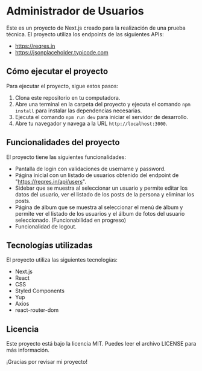 # Administrador de Usuarios

Este es un proyecto de Next.js creado para la realización de una prueba técnica. El proyecto utiliza los endpoints de las siguientes APIs:

- https://reqres.in
- https://jsonplaceholder.typicode.com

## Cómo ejecutar el proyecto

Para ejecutar el proyecto, sigue estos pasos:

1. Clona este repositorio en tu computadora.
2. Abre una terminal en la carpeta del proyecto y ejecuta el comando `npm install` para instalar las dependencias necesarias.
3. Ejecuta el comando `npm run dev` para iniciar el servidor de desarrollo.
4. Abre tu navegador y navega a la URL `http://localhost:3000`.

## Funcionalidades del proyecto

El proyecto tiene las siguientes funcionalidades:

- Pantalla de login con validaciones de username y password.
- Página inicial con un listado de usuarios obtenido del endpoint de "https://reqres.in/api/users".
- Sidebar que se muestra al seleccionar un usuario y permite editar los datos del usuario, ver el listado de los posts de la persona y eliminar los posts.
- Página de álbum que se muestra al seleccionar el menú de álbum y permite ver el listado de los usuarios y el álbum de fotos del usuario seleccionado. (Funcionabilidad en progreso)
- Funcionalidad de logout.

## Tecnologías utilizadas

El proyecto utiliza las siguientes tecnologías:

- Next.js
- React
- CSS
- Styled Components
- Yup
- Axios
- react-router-dom

## Licencia

Este proyecto está bajo la licencia MIT. Puedes leer el archivo LICENSE para más información.

¡Gracias por revisar mi proyecto!

